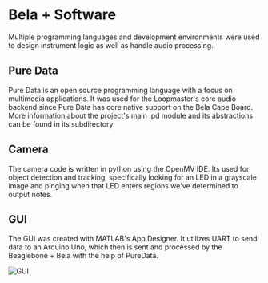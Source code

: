 # Bela + Software  
Multiple programming languages and development environments were used to design instrument logic as well as handle audio processing.

## Pure Data  
Pure Data is an open source programming language with a focus on multimedia applications. It was used for the Loopmaster's core audio backend since Pure Data has core native support on the Bela Cape Board. More information about the project's main .pd module and its abstractions can be found in its subdirectory.

## Camera  
The camera code is written in python using the OpenMV IDE. Its used for object detection and tracking, specifically looking for an LED in a grayscale image and pinging when that LED enters regions we've determined to output notes.

## GUI  
The GUI was created with MATLAB's App Designer. It utilizes UART to send data to an Arduino Uno, which then is sent and processed by the Beaglebone + Bela with the help of PureData.  

![GUI](https://github.com/neilkatahira/EE-Emerge-2020-Loopmaster/blob/master/pictures/gui.png?raw=true)
